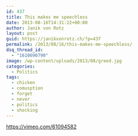 ```yaml
---
id: 437
title: This makes me speechless
date: 2013-08-16T14:31:22+00:00
author: Janik von Rotz
layout: post
guid: https://janikvonrotz.ch/?p=437
permalink: /2013/08/16/this-makes-me-speechless/
dsq_thread_id:
  - "1610690790"
image: /wp-content/uploads/2013/08/greed.jpg
categories:
  - Politics
tags:
  - chicken
  - comusption
  - forget
  - never
  - politics
  - shocking
---
```

https://vimeo.com/61094582